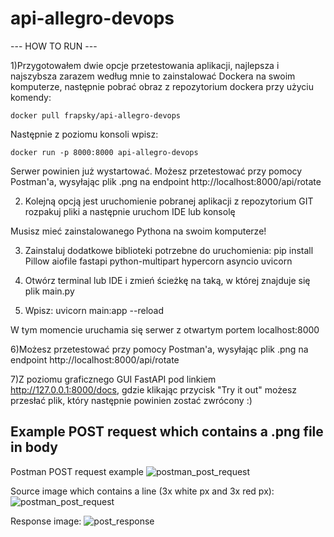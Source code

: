 # api-allegro-devops
 
--- HOW TO RUN ---


1)Przygotowałem dwie opcje przetestowania aplikacji, najlepsza i najszybsza zarazem według mnie to
zainstalować Dockera na swoim komputerze, następnie pobrać obraz z repozytorium dockera 
przy użyciu komendy:  

	docker pull frapsky/api-allegro-devops

Następnie z poziomu konsoli wpisz:

	docker run -p 8000:8000 api-allegro-devops

Serwer powinien już wystartować.
Możesz przetestować przy pomocy Postman'a, wysyłając plik .png na endpoint http://localhost:8000/api/rotate 

2) Kolejną opcją jest uruchomienie pobranej aplikacji  z repozytorium GIT
 rozpakuj pliki a następnie uruchom IDE lub konsolę

Musisz mieć zainstalowanego Pythona na swoim komputerze!

3) Zainstaluj dodatkowe biblioteki potrzebne do uruchomienia:
	pip install Pillow aiofile fastapi python-multipart hypercorn asyncio uvicorn

4) Otwórz terminal lub IDE i zmień ścieżkę na taką, w której znajduje się plik main.py
  
5) Wpisz: uvicorn main:app --reload

W tym momencie uruchamia się serwer z otwartym portem localhost:8000

6)Możesz przetestować przy pomocy Postman'a, wysyłając plik .png na endpoint http://localhost:8000/api/rotate 

7)Z poziomu graficznego GUI FastAPI pod linkiem http://127.0.0.1:8000/docs, gdzie klikając przycisk
"Try it out" możesz przesłać plik, który następnie powinien zostać zwrócony :)


## Example POST request which contains a .png file in body

Postman POST request example
![postman_post_request](https://user-images.githubusercontent.com/59486011/116008351-650f7280-a614-11eb-9037-c35a4b019897.png)

Source image which contains a line (3x white px and 3x red px):
![postman_post_request](https://user-images.githubusercontent.com/59486011/116008351-650f7280-a614-11eb-9037-c35a4b019897.png)

Response image: 
![post_response](https://user-images.githubusercontent.com/59486011/116008424-bcadde00-a614-11eb-8ba6-0d2d699b73d0.png)


